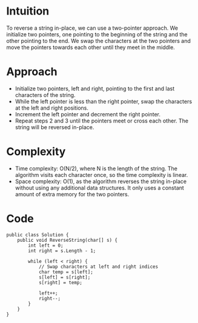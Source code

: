 # Intuition
To reverse a string in-place, we can use a two-pointer approach. We initialize two pointers, one pointing to the beginning of the string and the other pointing to the end. We swap the characters at the two pointers and move the pointers towards each other until they meet in the middle.

# Approach
- Initialize two pointers, left and right, pointing to the first and last characters of the string.
- While the left pointer is less than the right pointer, swap the characters at the left and right positions.
- Increment the left pointer and decrement the right pointer.
- Repeat steps 2 and 3 until the pointers meet or cross each other.
The string will be reversed in-place.

# Complexity
- Time complexity: O(N/2), where N is the length of the string. The algorithm visits each character once, so the time complexity is linear.
- Space complexity: O(1), as the algorithm reverses the string in-place without using any additional data structures. It only uses a constant amount of extra memory for the two pointers.
# Code
```
public class Solution {
    public void ReverseString(char[] s) {
        int left = 0;
        int right = s.Length - 1;

        while (left < right) {
            // Swap characters at left and right indices
            char temp = s[left];
            s[left] = s[right];
            s[right] = temp;

            left++;
            right--;
        }
    }
}

```

